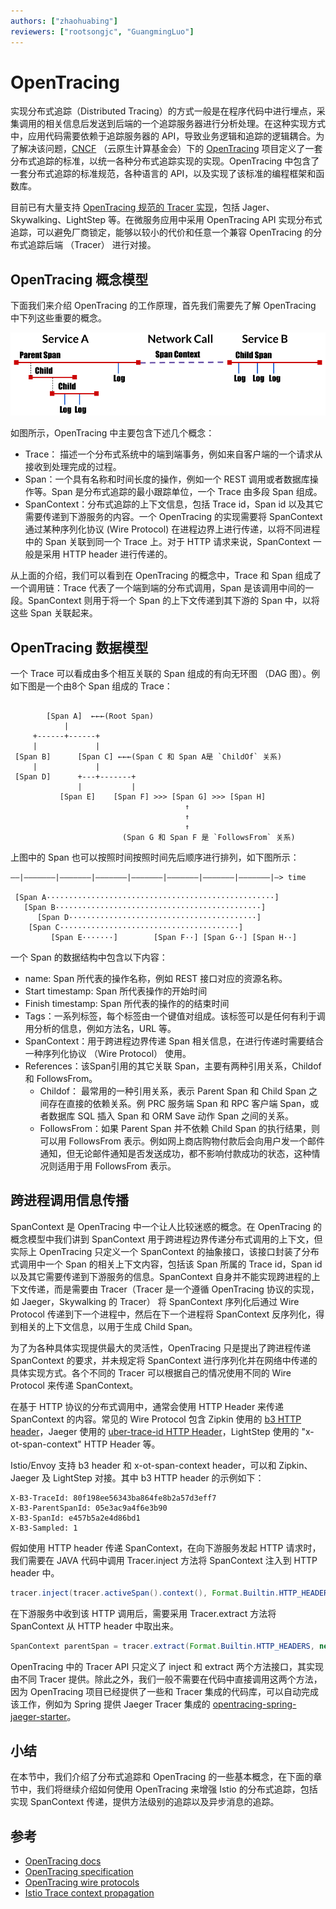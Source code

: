 ```yaml
---
authors: ["zhaohuabing"]
reviewers: ["rootsongjc", "GuangmingLuo"]
---
```


# OpenTracing

实现分布式追踪（Distributed Tracing）的方式一般是在程序代码中进行埋点，采集调用的相关信息后发送到后端的一个追踪服务器进行分析处理。在这种实现方式中，应用代码需要依赖于追踪服务器的 API，导致业务逻辑和追踪的逻辑耦合。为了解决该问题，[CNCF](https://www.cncf.io/) （云原生计算基金会）下的 [OpenTracing](https://opentracing.io/) 项目定义了一套分布式追踪的标准，以统一各种分布式追踪实现的实现。OpenTracing 中包含了一套分布式追踪的标准规范，各种语言的 API，以及实现了该标准的编程框架和函数库。

目前已有大量支持 [OpenTracing 规范的 Tracer 实现](https://opentracing.io/docs/supported-tracers/)，包括 Jager、Skywalking、LightStep 等。在微服务应用中采用 OpenTracing API 实现分布式追踪，可以避免厂商锁定，能够以较小的代价和任意一个兼容 OpenTracing 的分布式追踪后端 （Tracer） 进行对接。

## OpenTracing 概念模型

下面我们来介绍 OpenTracing 的工作原理，首先我们需要先了解 OpenTracing 中下列这些重要的概念。

![OpenTracing 概念模型（图片来自OpenTracing官方网站）](../images/enhance-tracing-tracing_mental_model.png)

如图所示，OpenTracing 中主要包含下述几个概念：

* Trace： 描述一个分布式系统中的端到端事务，例如来自客户端的一个请求从接收到处理完成的过程。
* Span：一个具有名称和时间长度的操作，例如一个 REST 调用或者数据库操作等。Span 是分布式追踪的最小跟踪单位，一个 Trace 由多段 Span 组成。
* SpanContext：分布式追踪的上下文信息，包括 Trace id，Span id 以及其它需要传递到下游服务的内容。一个 OpenTracing 的实现需要将 SpanContext 通过某种序列化协议 (Wire Protocol) 在进程边界上进行传递，以将不同进程中的 Span 关联到同一个 Trace 上。对于 HTTP 请求来说，SpanContext 一般是采用 HTTP header 进行传递的。

从上面的介绍，我们可以看到在 OpenTracing 的概念中，Trace 和 Span 组成了一个调用链：Trace 代表了一个端到端的分布式调用，Span 是该调用中间的一段。SpanContext 则用于将一个 Span 的上下文传递到其下游的 Span 中，以将这些 Span 关联起来。

## OpenTracing 数据模型

一个 Trace 可以看成由多个相互关联的 Span 组成的有向无环图 （DAG 图）。例如下图是一个由8个 Span 组成的 Trace：

```

        [Span A]  ←←←(Root Span)
            |
     +------+------+
     |             |
 [Span B]      [Span C] ←←←(Span C 和 Span A是 `ChildOf` 关系)
     |             |
 [Span D]      +---+-------+
               |           |
           [Span E]    [Span F] >>> [Span G] >>> [Span H]
                                       ↑
                                       ↑
                                       ↑
                         (Span G 和 Span F 是 `FollowsFrom` 关系)

```


上图中的 Span 也可以按照时间按照时间先后顺序进行排列，如下图所示：

```
––|–––––––|–––––––|–––––––|–––––––|–––––––|–––––––|–––––––|–> time

 [Span A···················································]
   [Span B··············································]
      [Span D··········································]
    [Span C········································]
         [Span E·······]        [Span F··] [Span G··] [Span H··]
```


一个 Span 的数据结构中包含以下内容：

* name: Span 所代表的操作名称，例如 REST 接口对应的资源名称。
* Start timestamp: Span 所代表操作的开始时间
* Finish timestamp: Span 所代表的操作的的结束时间
* Tags：一系列标签，每个标签由一个键值对组成。该标签可以是任何有利于调用分析的信息，例如方法名，URL 等。
* SpanContext：用于跨进程边界传递 Span 相关信息，在进行传递时需要结合一种序列化协议 （Wire Protocol） 使用。
* References：该Span引用的其它关联 Span，主要有两种引用关系，Childof 和 FollowsFrom。
    * Childof： 最常用的一种引用关系，表示 Parent Span 和 Child Span 之间存在直接的依赖关系。例 PRC 服务端 Span 和 RPC 客户端 Span，或者数据库 SQL 插入 Span 和 ORM Save 动作 Span 之间的关系。
    * FollowsFrom：如果 Parent Span 并不依赖 Child Span 的执行结果，则可以用 FollowsFrom 表示。例如网上商店购物付款后会向用户发一个邮件通知，但无论邮件通知是否发送成功，都不影响付款成功的状态，这种情况则适用于用 FollowsFrom 表示。

## 跨进程调用信息传播

SpanContext 是 OpenTracing 中一个让人比较迷惑的概念。在 OpenTracing 的概念模型中我们讲到 SpanContext 用于跨进程边界传递分布式调用的上下文，但实际上 OpenTracing 只定义一个 SpanContext 的抽象接口，该接口封装了分布式调用中一个 Span 的相关上下文内容，包括该 Span 所属的 Trace id，Span id 以及其它需要传递到下游服务的信息。SpanContext 自身并不能实现跨进程的上下文传递，而是需要由 Tracer（Tracer 是一个遵循 OpenTracing 协议的实现，如 Jaeger，Skywalking 的 Tracer） 将 SpanContext 序列化后通过 Wire Protocol 传递到下一个进程中，然后在下一个进程将 SpanContext 反序列化，得到相关的上下文信息，以用于生成 Child Span。

为了为各种具体实现提供最大的灵活性，OpenTracing 只是提出了跨进程传递 SpanContext 的要求，并未规定将 SpanContext 进行序列化并在网络中传递的具体实现方式。各个不同的 Tracer 可以根据自己的情况使用不同的 Wire Protocol 来传递 SpanContext。

在基于 HTTP 协议的分布式调用中，通常会使用 HTTP Header 来传递 SpanContext 的内容。常见的 Wire Protocol 包含 Zipkin 使用的 [b3 HTTP header](https://github.com/openzipkin/b3-propagation)，Jaeger 使用的 [uber-trace-id HTTP Header](https://www.jaegertracing.io/docs/1.7/client-libraries/#trace-span-identity)，LightStep 使用的 "x-ot-span-context" HTTP Header 等。

Istio/Envoy 支持 b3 header 和 x-ot-span-context header，可以和 Zipkin、Jaeger 及 LightStep 对接。其中 b3 HTTP header 的示例如下：

```
X-B3-TraceId: 80f198ee56343ba864fe8b2a57d3eff7
X-B3-ParentSpanId: 05e3ac9a4f6e3b90
X-B3-SpanId: e457b5a2e4d86bd1
X-B3-Sampled: 1
```

假如使用 HTTP header 传递 SpanContext，在向下游服务发起 HTTP 请求时，我们需要在 JAVA 代码中调用 Tracer.inject 方法将 SpanContext 注入到 HTTP header 中。

```java
tracer.inject(tracer.activeSpan().context(), Format.Builtin.HTTP_HEADERS, new RequestBuilderCarrier(requestBuilder));
```

在下游服务中收到该 HTTP 调用后，需要采用 Tracer.extract 方法将 SpanContext 从 HTTP header 中取出来。

```java
SpanContext parentSpan = tracer.extract(Format.Builtin.HTTP_HEADERS, new TextMapExtractAdapter(headers));
```

OpenTracing 中的 Tracer API 只定义了 inject 和 extract 两个方法接口，其实现由不同 Tracer 提供。除此之外，我们一般不需要在代码中直接调用这两个方法，因为 OpenTracing 项目已经提供了一些和 Tracer 集成的代码库，可以自动完成该工作，例如为 Spring 提供 Jaeger Tracer 集成的 [opentracing-spring-jaeger-starter](https://github.com/opentracing-contrib/java-spring-jaeger)。

## 小结

在本节中，我们介绍了分布式追踪和 OpenTracing 的一些基本概念，在下面的章节中，我们将继续介绍如何使用 OpenTracing 来增强 Istio 的分布式追踪，包括实现 SpanContext 传递，提供方法级别的追踪以及异步消息的追踪。

## 参考

- [OpenTracing docs](https://opentracing.io/docs/)
- [OpenTracing specification](https://github.com/opentracing/specification/blob/master/specification.md)
- [OpenTracing wire protocols](https://github.com/opentracing/specification/blob/master/rfc/trace_identifiers.md)
- [Istio Trace context propagation](https://istio.io/docs/tasks/telemetry/distributed-tracing/overview/#trace-context-propagation)